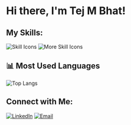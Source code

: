 # Hi there, I'm Tej M Bhat! 

## My Skills:

![Skill Icons](https://skillicons.dev/icons?i=html,css,javascript,bootstrap,tailwind,git,androidstudio)
![More Skill Icons](https://skillicons.dev/icons?i=nodejs,express,mongodb,python,java,mysql,firebase)

## 📊 Most Used Languages

![Top Langs](https://github-readme-stats.vercel.app/api/top-langs/?username=TejBhat&layout=compact&theme=tokyonight&langs_count=8)

## Connect with Me:

[![LinkedIn](https://img.shields.io/badge/LinkedIn-0077B5?style=for-the-badge&logo=linkedin&logoColor=white)](https://www.linkedin.com/in/tej-m-bhat-613740293)
[![Email](https://img.shields.io/badge/Email-D14836?style=for-the-badge&logo=gmail&logoColor=white)](mailto:tejbhat2004@gmail.com)

